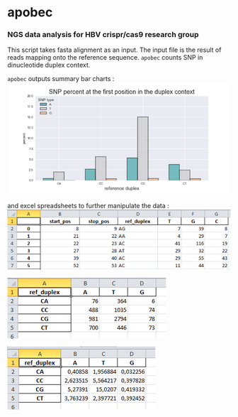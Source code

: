 # apobec
### NGS data analysis for HBV crispr/cas9 research group

This script takes fasta alignment as an input. The input file is the result of reads mapping onto the reference sequence. `apobec` counts  SNP in dinucleotide duplex context.

`apobec` outputs summary bar charts : 
![bars](output_example/bars.png)

and excel spreadsheets to further manipulate the data  :
![bars](output_example/raw_count_spread_sheet.PNG)

![bars](output_example/pivot_count.PNG)

![bars](output_example/pivot_percent.PNG)
